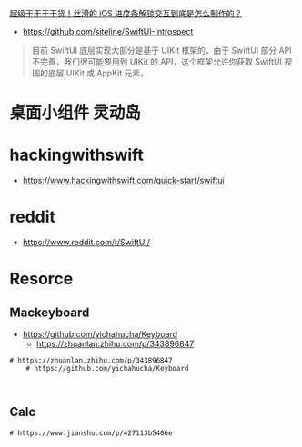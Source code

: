 [超级干干干干货！丝滑的 iOS 进度条解锁交互到底是怎么制作的？](https://www.bmms.me/blog/silky-smooth-ios-progress-bar-interaction-explained)



-  https://github.com/siteline/SwiftUI-Introspect

  > 目前 SwiftUI 底层实现大部分是基于 UIKit 框架的，由于 SwiftUI 部分 API 不完善，我们很可能要用到 UIKit 的 API，这个框架允许你获取 SwiftUI 视图的底层 UIKit 或 AppKit 元素。



# 桌面小组件 灵动岛





# hackingwithswift

- https://www.hackingwithswift.com/quick-start/swiftui



# reddit

- https://www.reddit.com/r/SwiftUI/



# Resorce



## Mackeyboard

- https://github.com/yichahucha/Keyboard
  - https://zhuanlan.zhihu.com/p/343896847

```
# https://zhuanlan.zhihu.com/p/343896847
	# https://github.com/yichahucha/Keyboard
	
	
```



## Calc



```
# https://www.jianshu.com/p/427113b5406e


```





